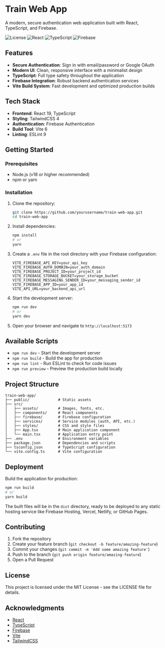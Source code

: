 # Train Web App

A modern, secure authentication web application built with React, TypeScript, and Firebase.

![License](https://img.shields.io/badge/license-MIT-blue.svg)
![React](https://img.shields.io/badge/React-19.0.0-61DAFB.svg)
![TypeScript](https://img.shields.io/badge/TypeScript-5.7.2-3178C6.svg)
![Firebase](https://img.shields.io/badge/Firebase-11.6.0-FFCA28.svg)

## Features

- **Secure Authentication**: Sign in with email/password or Google OAuth
- **Modern UI**: Clean, responsive interface with a minimalist design
- **TypeScript**: Full type safety throughout the application
- **Firebase Integration**: Robust backend authentication services
- **Vite Build System**: Fast development and optimized production builds

## Tech Stack

- **Frontend**: React 19, TypeScript
- **Styling**: TailwindCSS 4
- **Authentication**: Firebase Authentication
- **Build Tool**: Vite 6
- **Linting**: ESLint 9

## Getting Started

### Prerequisites

- Node.js (v18 or higher recommended)
- npm or yarn

### Installation

1. Clone the repository:
   ```bash
   git clone https://github.com/yourusername/train-web-app.git
   cd train-web-app
   ```

2. Install dependencies:
   ```bash
   npm install
   # or
   yarn
   ```

3. Create a `.env` file in the root directory with your Firebase configuration:
   ```
   VITE_FIREBASE_API_KEY=your_api_key
   VITE_FIREBASE_AUTH_DOMAIN=your_auth_domain
   VITE_FIREBASE_PROJECT_ID=your_project_id
   VITE_FIREBASE_STORAGE_BUCKET=your_storage_bucket
   VITE_FIREBASE_MESSAGING_SENDER_ID=your_messaging_sender_id
   VITE_FIREBASE_APP_ID=your_app_id
   VITE_API_URL=your_backend_api_url
   ```

4. Start the development server:
   ```bash
   npm run dev
   # or
   yarn dev
   ```

5. Open your browser and navigate to `http://localhost:5173`

## Available Scripts

- `npm run dev` - Start the development server
- `npm run build` - Build the app for production
- `npm run lint` - Run ESLint to check for code issues
- `npm run preview` - Preview the production build locally

## Project Structure

```
train-web-app/
├── public/             # Static assets
├── src/
│   ├── assets/         # Images, fonts, etc.
│   ├── components/     # React components
│   ├── firebase/       # Firebase configuration
│   ├── services/       # Service modules (auth, API, etc.)
│   ├── styles/         # CSS and style files
│   ├── App.tsx         # Main application component
│   └── main.tsx        # Application entry point
├── .env                # Environment variables
├── package.json        # Dependencies and scripts
├── tsconfig.json       # TypeScript configuration
└── vite.config.ts      # Vite configuration
```

## Deployment

Build the application for production:

```bash
npm run build
# or
yarn build
```

The built files will be in the `dist` directory, ready to be deployed to any static hosting service like Firebase Hosting, Vercel, Netlify, or GitHub Pages.

## Contributing

1. Fork the repository
2. Create your feature branch (`git checkout -b feature/amazing-feature`)
3. Commit your changes (`git commit -m 'Add some amazing feature'`)
4. Push to the branch (`git push origin feature/amazing-feature`)
5. Open a Pull Request

## License

This project is licensed under the MIT License - see the LICENSE file for details.

## Acknowledgments

- [React](https://reactjs.org/)
- [TypeScript](https://www.typescriptlang.org/)
- [Firebase](https://firebase.google.com/)
- [Vite](https://vitejs.dev/)
- [TailwindCSS](https://tailwindcss.com/)
